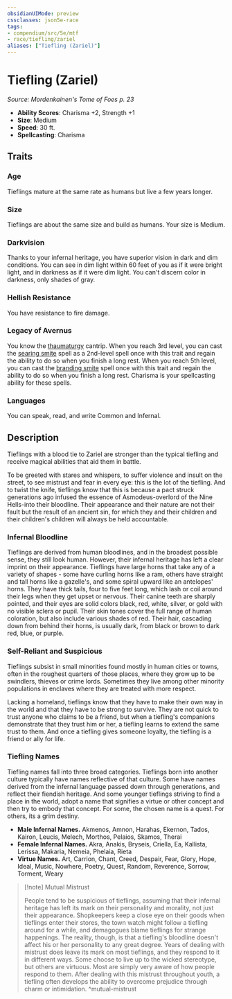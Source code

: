 ```yaml
---
obsidianUIMode: preview
cssclasses: json5e-race
tags:
- compendium/src/5e/mtf
- race/tiefling/zariel
aliases: ["Tiefling (Zariel)"]
---
```

# Tiefling (Zariel)
*Source: Mordenkainen's Tome of Foes p. 23*  

- **Ability Scores**: Charisma +2, Strength +1
- **Size**: Medium
- **Speed**: 30 ft.
- **Spellcasting**: Charisma

## Traits

### Age

Tieflings mature at the same rate as humans but live a few years longer.

### Size

Tieflings are about the same size and build as humans. Your size is Medium.

### Darkvision

Thanks to your infernal heritage, you have superior vision in dark and dim conditions. You can see in dim light within 60 feet of you as if it were bright light, and in darkness as if it were dim light. You can't discern color in darkness, only shades of gray.

### Hellish Resistance

You have resistance to fire damage.

### Legacy of Avernus

You know the [thaumaturgy](2-Mechanics/CLI/spells/thaumaturgy.md) cantrip. When you reach 3rd level, you can cast the [searing smite](2-Mechanics/CLI/spells/searing-smite.md) spell as a 2nd-level spell once with this trait and regain the ability to do so when you finish a long rest. When you reach 5th level, you can cast the [branding smite](2-Mechanics/CLI/spells/branding-smite.md) spell once with this trait and regain the ability to do so when you finish a long rest. Charisma is your spellcasting ability for these spells.

### Languages

You can speak, read, and write Common and Infernal.

## Description

Tieflings with a blood tie to Zariel are stronger than the typical tiefling and receive magical abilities that aid them in battle.

To be greeted with stares and whispers, to suffer violence and insult on the street, to see mistrust and fear in every eye: this is the lot of the tiefling. And to twist the knife, tieflings know that this is because a pact struck generations ago infused the essence of Asmodeus-overlord of the Nine Hells-into their bloodline. Their appearance and their nature are not their fault but the result of an ancient sin, for which they and their children and their children's children will always be held accountable.

### Infernal Bloodline

Tieflings are derived from human bloodlines, and in the broadest possible sense, they still look human. However, their infernal heritage has left a clear imprint on their appearance. Tieflings have large horns that take any of a variety of shapes - some have curling horns like a ram, others have straight and tall horns like a gazelle's, and some spiral upward like an antelopes' horns. They have thick tails, four to five feet long, which lash or coil around their legs when they get upset or nervous. Their canine teeth are sharply pointed, and their eyes are solid colors black, red, white, silver, or gold with no visible sclera or pupil. Their skin tones cover the full range of human coloration, but also include various shades of red. Their hair, cascading down from behind their horns, is usually dark, from black or brown to dark red, blue, or purple.

### Self-Reliant and Suspicious

Tieflings subsist in small minorities found mostly in human cities or towns, often in the roughest quarters of those places, where they grow up to be swindlers, thieves or crime lords. Sometimes they live among other minority populations in enclaves where they are treated with more respect.

Lacking a homeland, tieflings know that they have to make their own way in the world and that they have to be strong to survive. They are not quick to trust anyone who claims to be a friend, but when a tiefling's companions demonstrate that they trust him or her, a tiefling learns to extend the same trust to them. And once a tiefling gives someone loyalty, the tiefling is a friend or ally for life.

### Tiefling Names

Tiefling names fall into three broad categories. Tieflings born into another culture typically have names reflective of that culture. Some have names derived from the infernal language passed down through generations, and reflect their fiendish heritage. And some younger tieflings striving to find a place in the world, adopt a name that signifies a virtue or other concept and then try to embody that concept. For some, the chosen name is a quest. For others, its a grim destiny.

- **Male Infernal Names.** Akmenos, Amnon, Harahas, Ekernon, Tados, Kairon, Leucis, Melech, Morthos, Pelaios, Skamos, Therai  
- **Female Infernal Names.** Akra, Anakis, Bryseis, Criella, Ea, Kallista, Lerissa, Makaria, Nemeia, Phelaia, Rieta  
- **Virtue Names.** Art, Carrion, Chant, Creed, Despair, Fear, Glory, Hope, Ideal, Music, Nowhere, Poetry, Quest, Random, Reverence, Sorrow, Torment, Weary  

> [!note] Mutual Mistrust
> 
> People tend to be suspicious of tieflings, assuming that their infernal heritage has left its mark on their personality and morality, not just their appearance. Shopkeepers keep a close eye on their goods when tieflings enter their stores, the town watch might follow a tiefling around for a while, and demagogues blame tieflings for strange happenings. The reality, though, is that a tiefling's bloodline doesn't affect his or her personality to any great degree. Years of dealing with mistrust does leave its mark on most tieflings, and they respond to it in different ways. Some choose to live up to the wicked stereotype, but others are virtuous. Most are simply very aware of how people respond to them. After dealing with this mistrust throughout youth, a tiefling often develops the ability to overcome prejudice through charm or intimidation.
^mutual-mistrust